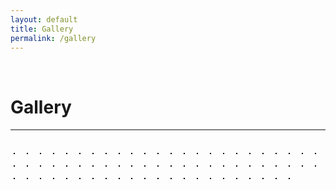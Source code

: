```yaml
---
layout: default
title: Gallery
permalink: /gallery
---
```

<p><br></p>

Gallery
===========

<hr style="height:2px;border-width:0;color:gray;background-color:gray">

<br>


<style>
  .act_image {max-height: 200px; border:  1px solid black; margin: 5px 10px 10px 5px}
</style>

<img data-src="/assets/gallery/Akhilesh-1.jpg" class="lazyload act_image" />
<img data-src="/assets/gallery/Akhilesh_Birthday-1 September 30, 2016.jpg" class="lazyload act_image" />
<img data-src="/assets/gallery/Akhilesh_Flowers-September 10, 2016.jpg" class="lazyload act_image" />
<img data-src="/assets/gallery/Akhilesh_Flys-10 September 13, 2016.jpg" class="lazyload act_image" />
<img data-src="/assets/gallery/Akhilesh_Flys-4 September 13, 2016.jpg" class="lazyload act_image" />
<img data-src="/assets/gallery/Akhilesh_Flys-9 September 13, 2016.jpg" class="lazyload act_image" />
<img data-src="/assets/gallery/CSC_0033.JPG" class="lazyload act_image" />
<img data-src="/assets/gallery/CSC_0038.JPG" class="lazyload act_image" />
<img data-src="/assets/gallery/CSC_0039.JPG" class="lazyload act_image" />
<img data-src="/assets/gallery/DSCN0098.JPG" class="lazyload act_image" />
<img data-src="/assets/gallery/DSCN0099.JPG" class="lazyload act_image" />
<img data-src="/assets/gallery/DSCN0100.JPG" class="lazyload act_image" />
<img data-src="/assets/gallery/DSCN0101.JPG" class="lazyload act_image" />
<img data-src="/assets/gallery/DSCN0102.JPG" class="lazyload act_image" />
<img data-src="/assets/gallery/DSCN0103.JPG" class="lazyload act_image" />
<img data-src="/assets/gallery/DSCN0104.JPG" class="lazyload act_image" />
<img data-src="/assets/gallery/DSCN0105.JPG" class="lazyload act_image" />
<img data-src="/assets/gallery/DSCN0106.JPG" class="lazyload act_image" />
<img data-src="/assets/gallery/DSCN0117.JPG" class="lazyload act_image" />
<img data-src="/assets/gallery/DSCN0118.JPG" class="lazyload act_image" />
<img data-src="/assets/gallery/DSCN0119.JPG" class="lazyload act_image" />
<img data-src="/assets/gallery/DSCN0120.JPG" class="lazyload act_image" />
<img data-src="/assets/gallery/DSCN0121.JPG" class="lazyload act_image" />
<img data-src="/assets/gallery/DSCN0131.JPG" class="lazyload act_image" />
<img data-src="/assets/gallery/DSCN0132.JPG" class="lazyload act_image" />
<img data-src="/assets/gallery/DSCN0133.JPG" class="lazyload act_image" />
<img data-src="/assets/gallery/DSCN0134.JPG" class="lazyload act_image" />
<img data-src="/assets/gallery/DSCN0135.JPG" class="lazyload act_image" />
<img data-src="/assets/gallery/DSCN0160.JPG" class="lazyload act_image" />
<img data-src="/assets/gallery/DSCN0161.JPG" class="lazyload act_image" />
<img data-src="/assets/gallery/DSCN0162.JPG" class="lazyload act_image" />
<img data-src="/assets/gallery/DSCN0163.JPG" class="lazyload act_image" />
<img data-src="/assets/gallery/DSCN0164.JPG" class="lazyload act_image" />
<img data-src="/assets/gallery/DSCN0165.JPG" class="lazyload act_image" />
<img data-src="/assets/gallery/DSCN0166.JPG" class="lazyload act_image" />
<img data-src="/assets/gallery/DSCN0167.JPG" class="lazyload act_image" />
<img data-src="/assets/gallery/DSCN0168.JPG" class="lazyload act_image" />
<img data-src="/assets/gallery/DSCN0169.JPG" class="lazyload act_image" />
<img data-src="/assets/gallery/DSCN0180.JPG" class="lazyload act_image" />
<img data-src="/assets/gallery/DSCN0188.JPG" class="lazyload act_image" />
<img data-src="/assets/gallery/DSCN0189.JPG" class="lazyload act_image" />
<img data-src="/assets/gallery/DSCN0202.JPG" class="lazyload act_image" />
<img data-src="/assets/gallery/DSCN0203.JPG" class="lazyload act_image" />
<img data-src="/assets/gallery/DSCN0204.JPG" class="lazyload act_image" />
<img data-src="/assets/gallery/DSCN0205.JPG" class="lazyload act_image" />
<img data-src="/assets/gallery/DSC_0001.NEF" class="lazyload act_image" />
<img data-src="/assets/gallery/DSC_0735.JPG" class="lazyload act_image" />
<img data-src="/assets/gallery/DSC_0751.NEF" class="lazyload act_image" />
<img data-src="/assets/gallery/DSC_0760.JPG" class="lazyload act_image" />
<img data-src="/assets/gallery/DSC_0785.JPG" class="lazyload act_image" />
<img data-src="/assets/gallery/DSC_0786.JPG" class="lazyload act_image" />
<img data-src="/assets/gallery/DSC_0798.JPG" class="lazyload act_image" />
<img data-src="/assets/gallery/DSC_0803.JPG" class="lazyload act_image" />
<img data-src="/assets/gallery/DSC_1069.JPG" class="lazyload act_image" />
<img data-src="/assets/gallery/DSC_1076.JPG" class="lazyload act_image" />
<img data-src="/assets/gallery/DSC_1077.JPG" class="lazyload act_image" />
<img data-src="/assets/gallery/DSC_1078.JPG" class="lazyload act_image" />
<img data-src="/assets/gallery/DSC_1079.JPG" class="lazyload act_image" />
<img data-src="/assets/gallery/IMG_20190410_173448.jpg" class="lazyload act_image" />
<img data-src="/assets/gallery/Logo1_Black.png" class="lazyload act_image" />
<img data-src="/assets/gallery/Logo2_Black.png" class="lazyload act_image" />
<img data-src="/assets/gallery/P5090397.JPG" class="lazyload act_image" />
<img data-src="/assets/gallery/P5100499.JPG" class="lazyload act_image" />
<img data-src="/assets/gallery/P5100504.JPG" class="lazyload act_image" />
<img data-src="/assets/gallery/P5100512.JPG" class="lazyload act_image" />
<img data-src="/assets/gallery/Photo.jpg" class="lazyload act_image" />
<img data-src="/assets/gallery/WP_20150325_01_24_25_Pro.jpg" class="lazyload act_image" />
<img data-src="/assets/gallery/WP_20150430_21_54_53_Selfie.jpg" class="lazyload act_image" />
<img data-src="/assets/gallery/WP_20150531_21_29_00_Selfie.jpg" class="lazyload act_image" />
<img data-src="/assets/gallery/WP_20151002_12_31_55_Selfie.jpg" class="lazyload act_image" />
